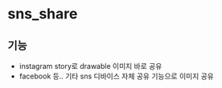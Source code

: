 # sns_share
## 기능
- instagram story로 drawable 이미지 바로 공유 
- facebook 등.. 기타 sns 디바이스 자체 공유 기능으로 이미지 공유 
